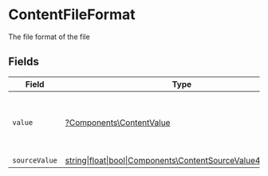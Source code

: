 # ContentFileFormat

The file format of the file


## Fields

| Field                                                                                                        | Type                                                                                                         | Required                                                                                                     | Description                                                                                                  | Example                                                                                                      |
| ------------------------------------------------------------------------------------------------------------ | ------------------------------------------------------------------------------------------------------------ | ------------------------------------------------------------------------------------------------------------ | ------------------------------------------------------------------------------------------------------------ | ------------------------------------------------------------------------------------------------------------ |
| `value`                                                                                                      | [?Components\ContentValue](../../Models/Components/ContentValue.md)                                          | :heavy_minus_sign:                                                                                           | The file format of the file, expressed as a file extension                                                   | pdf                                                                                                          |
| `sourceValue`                                                                                                | [string\|float\|bool\|Components\ContentSourceValue4\|array\|null](../../Models/Components/ContentSourceValue.md) | :heavy_minus_sign:                                                                                           | N/A                                                                                                          | application/pdf                                                                                              |